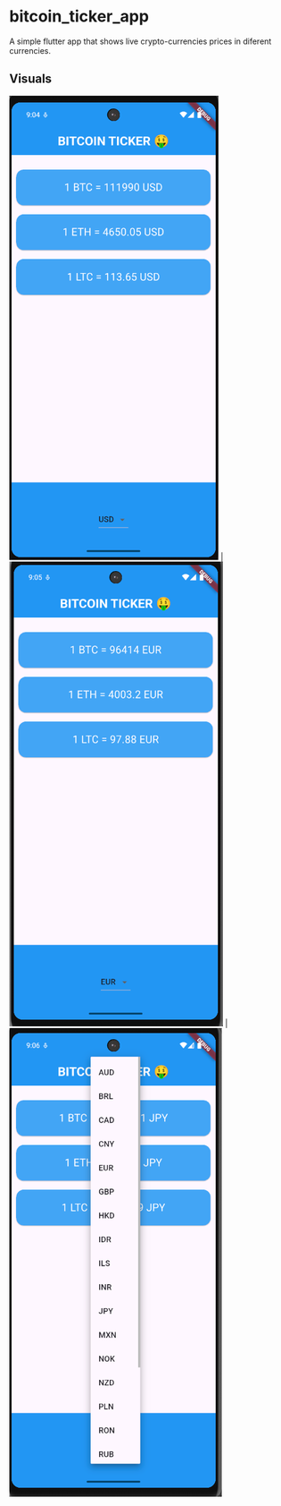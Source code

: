 # bitcoin_ticker_app

A simple flutter app that shows live crypto-currencies prices in diferent currencies.

## Visuals

![image](/screen-shots/ss1.png) | ![image](/screen-shots/ss2.png) | ![image](/screen-shots/ss3.png)
